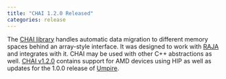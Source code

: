 ```yaml
---
title: "CHAI 1.2.0 Released"
categories: release
---
```


The [CHAI library](https://github.com/LLNL/CHAI) handles automatic data migration to different memory spaces behind an array-style interface. It was designed to work with [RAJA](https://github.com/LLNL/RAJA) and integrates with it. CHAI may be used with other C++ abstractions as well. [CHAI v1.2.0](https://github.com/LLNL/CHAI/releases/tag/v1.2.0) contains support for AMD devices using HIP as well as updates for the 1.0.0 release of [Umpire](https://github.com/LLNL/umpire).

